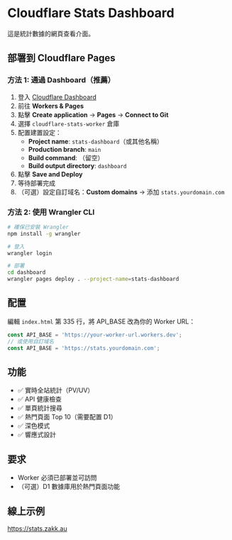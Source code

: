 # Cloudflare Stats Dashboard

這是統計數據的網頁查看介面。

## 部署到 Cloudflare Pages

### 方法 1: 通過 Dashboard（推薦）

1. 登入 [Cloudflare Dashboard](https://dash.cloudflare.com)
2. 前往 **Workers & Pages**
3. 點擊 **Create application** → **Pages** → **Connect to Git**
4. 選擇 `cloudflare-stats-worker` 倉庫
5. 配置建置設定：
   - **Project name**: `stats-dashboard`（或其他名稱）
   - **Production branch**: `main`
   - **Build command**: （留空）
   - **Build output directory**: `dashboard`
6. 點擊 **Save and Deploy**
7. 等待部署完成
8. （可選）設定自訂域名：**Custom domains** → 添加 `stats.yourdomain.com`

### 方法 2: 使用 Wrangler CLI

```bash
# 確保已安裝 Wrangler
npm install -g wrangler

# 登入
wrangler login

# 部署
cd dashboard
wrangler pages deploy . --project-name=stats-dashboard
```

## 配置

編輯 `index.html` 第 335 行，將 API_BASE 改為你的 Worker URL：

```javascript
const API_BASE = 'https://your-worker-url.workers.dev';
// 或使用自訂域名
const API_BASE = 'https://stats.yourdomain.com';
```

## 功能

- ✅ 實時全站統計（PV/UV）
- ✅ API 健康檢查
- ✅ 單頁統計搜尋
- ✅ 熱門頁面 Top 10（需要配置 D1）
- ✅ 深色模式
- ✅ 響應式設計

## 要求

- Worker 必須已部署並可訪問
- （可選）D1 數據庫用於熱門頁面功能

## 線上示例

https://stats.zakk.au
